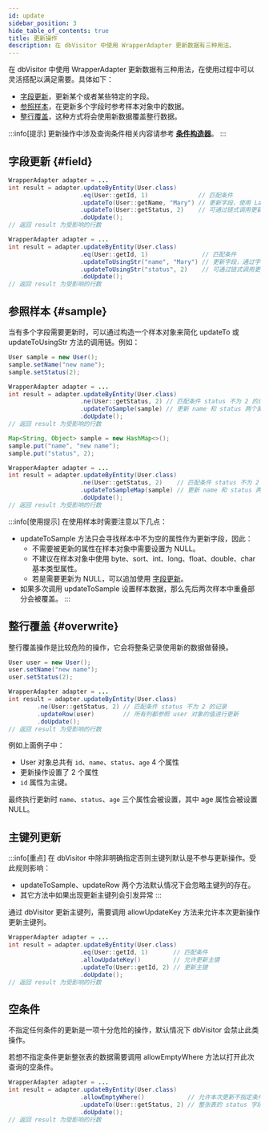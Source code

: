 ```yaml
---
id: update
sidebar_position: 3
hide_table_of_contents: true
title: 更新操作
description: 在 dbVisitor 中使用 WrapperAdapter 更新数据有三种用法。
---
```


在 dbVisitor 中使用 WrapperAdapter 更新数据有三种用法，在使用过程中可以灵活搭配以满足需要。具体如下：
- [字段更新](./update#field)，更新某个或者某些特定的字段。
- [参照样本](./update#sample)，在更新多个字段时参考样本对象中的数据。
- [整行覆盖](./update#overwrite)，这种方式将会使用新数据覆盖整行数据。

:::info[提示]
更新操作中涉及查询条件相关内容请参考 **[条件构造器](./where-builder)**。
:::

## 字段更新 {#field}

```java title='基本用法 1：使用 Lambda 表达式'
WrapperAdapter adapter = ...
int result = adapter.updateByEntity(User.class)
                    .eq(User::getId, 1)              // 匹配条件
                    .updateTo(User::getName, "Mary") // 更新字段，使用 Lambda
                    .updateTo(User::getStatus, 2)    // 可通过链式调用更新多个字段
                    .doUpdate();
// 返回 result 为受影响的行数
```

```java title='基本用法 2：使用 字符串属性'
WrapperAdapter adapter = ...
int result = adapter.updateByEntity(User.class)
                    .eq(User::getId, 1)               // 匹配条件
                    .updateToUsingStr("name", "Mary") // 更新字段，通过字符串指定属性
                    .updateToUsingStr("status", 2)    // 可通过链式调用更新多个字段
                    .doUpdate();
// 返回 result 为受影响的行数
```

## 参照样本 {#sample}

当有多个字段需要更新时，可以通过构造一个样本对象来简化 updateTo 或 updateToUsingStr 方法的调用链。例如：

```java title='使用 Bean 作为样本对象'
User sample = new User();
sample.setName("new name");
sample.setStatus(2);

WrapperAdapter adapter = ...
int result = adapter.updateByEntity(User.class)
                    .ne(User::getStatus, 2) // 匹配条件 status 不为 2 的记录
                    .updateToSample(sample) // 更新 name 和 status 两个属性
                    .doUpdate();
// 返回 result 为受影响的行数
```

```java title='使用 Map 作为样本对象'
Map<String, Object> sample = new HashMap<>();
sample.put("name", "new name");
sample.put("status", 2);

WrapperAdapter adapter = ...
int result = adapter.updateByEntity(User.class)
                    .ne(User::getStatus, 2)    // 匹配条件 status 不为 2 的记录
                    .updateToSampleMap(sample) // 更新 name 和 status 两个属性
                    .doUpdate();
// 返回 result 为受影响的行数
```

:::info[使用提示]
在使用样本时需要注意以下几点：
- updateToSample 方法只会寻找样本中不为空的属性作为更新字段，因此：
  - 不需要被更新的属性在样本对象中需要设置为 NULL。
  - 不建议在样本对象中使用 byte、sort、int、long、float、double、char 基本类型属性。
  - 若是需要更新为 NULL，可以追加使用 [字段更新](./update#field)。
- 如果多次调用 updateToSample 设置样本数据，那么先后两次样本中重叠部分会被覆盖。
:::

## 整行覆盖 {#overwrite}

整行覆盖操作是比较危险的操作，它会将整条记录使用新的数据做替换。

```java title='使用 Bean 对象'
User user = new User();
user.setName("new name");
user.setStatus(2);

WrapperAdapter adapter = ...
int result = adapter.updateByEntity(User.class)
        .ne(User::getStatus, 2) // 匹配条件 status 不为 2 的记录
        .updateRow(user)        // 所有列都参照 user 对象的值进行更新
        .doUpdate();
// 返回 result 为受影响的行数
```

例如上面例子中：
- User 对象总共有 `id`、`name`、`status`、`age` 4 个属性
- 更新操作设置了 2 个属性
- `id` 属性为主键。

最终执行更新时 `name`、`status`、`age` 三个属性会被设置，其中 age 属性会被设置 NULL。

## 主键列更新

:::info[重点]
在 dbVisitor 中除非明确指定否则主键列默认是不参与更新操作。受此规则影响：
- updateToSample、updateRow 两个方法默认情况下会忽略主键列的存在。
- 其它方法中如果出现更新主键列会引发异常
:::

通过 dbVisitor 更新主键列，需要调用 allowUpdateKey 方法来允许本次更新操作更新主键列。

```java
WrapperAdapter adapter = ...
int result = adapter.updateByEntity(User.class)
                    .eq(User::getId, 1)       // 匹配条件
                    .allowUpdateKey()         // 允许更新主键
                    .updateTo(User::getId, 2) // 更新主键
                    .doUpdate();
// 返回 result 为受影响的行数
```

## 空条件

不指定任何条件的更新是一项十分危险的操作，默认情况下 dbVisitor 会禁止此类操作。

若想不指定条件更新整张表的数据需要调用 allowEmptyWhere 方法以打开此次查询的空条件。

```java
WrapperAdapter adapter = ...
int result = adapter.updateByEntity(User.class)
                    .allowEmptyWhere()            // 允许本次更新不指定条件
                    .updateTo(User::getStatus, 2) // 整张表的 status 字段都更新成 2
                    .doUpdate();
// 返回 result 为受影响的行数
```
